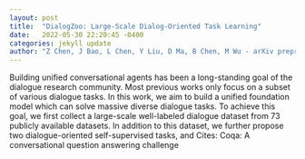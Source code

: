 ```yaml
---
layout: post
title:  "DialogZoo: Large-Scale Dialog-Oriented Task Learning"
date:   2022-05-30 22:20:45 -0400
categories: jekyll update
author: "Z Chen, J Bao, L Chen, Y Liu, D Ma, B Chen, M Wu - arXiv preprint arXiv , 2022"
---
```

Building unified conversational agents has been a long-standing goal of the dialogue research community. Most previous works only focus on a subset of various dialogue tasks. In this work, we aim to build a unified foundation model which can solve massive diverse dialogue tasks. To achieve this goal, we first collect a large-scale well-labeled dialogue dataset from 73 publicly available datasets. In addition to this dataset, we further propose two dialogue-oriented self-supervised tasks, and  Cites: Coqa: A conversational question answering challenge